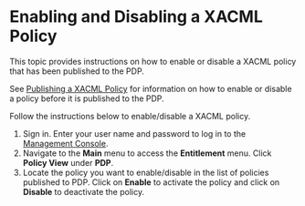 # Enabling and Disabling a XACML Policy

This topic provides instructions on how to enable or disable a XACML
policy that has been published to the PDP.

See [Publishing a XACML Policy](../../learn/publishing-a-xacml-policy) for
information on how to enable or disable a policy before it is published
to the PDP.

Follow the instructions below to enable/disable a XACML policy.

1.  Sign in. Enter your user name and password to log in to the
    [Management Console](../../setup/getting-started-with-the-management-console).
2.  Navigate to the **Main** menu to access the **Entitlement** menu.
    Click **Policy View** under **PDP**.
3.  Locate the policy you want to enable/disable in the list of policies
    published to PDP. Click on **Enable** to activate the policy and
    click on **Disable** to deactivate the policy.  
      
